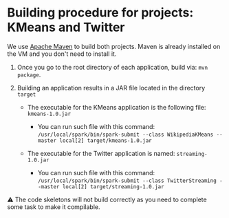 # Building procedure for projects: KMeans and Twitter

We use [Apache Maven](https://maven.apache.org/) to build both projects.
Maven is already installed on the VM and you don't need to install it.

1. Once you go to the root directory of each application, build via: `mvn package`.

1. Building an application results in a JAR file located in the directory `target`
	- The executable for the KMeans application is the following file: `kmeans-1.0.jar`

		- You can run such file with this command:
`/usr/local/spark/bin/spark-submit --class WikipediaKMeans --master local[2] target/kmeans-1.0.jar`

	- The executable for the Twitter application is named: `streaming-1.0.jar`

		- You can run such file with this command: `/usr/local/spark/bin/spark-submit --class TwitterStreaming --master local[2] target/streaming-1.0.jar`

:warning: The code skeletons will not build correctly as you need to complete some task to make it compilable.
